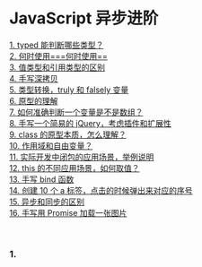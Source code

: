 # JavaScript 异步进阶

[1. typed 能判断哪些类型？](#pro1)  
[2. 何时使用===何时使用==](#pro2)  
[3. 值类型和引用类型的区别](#pro3)  
[4. 手写深拷贝](#pro4)  
[5. 类型转换，truly 和 falsely 变量](#pro5)  
[6. 原型的理解](#pro6)  
[7. 如何准确判断一个变量是不是数组？](#pro7)  
[8. 手写一个简易的 jQuery，考虑插件和扩展性 ](#pro8)  
[9. class 的原型本质，怎么理解？ ](#pro9)  
[10. 作用域和自由变量？ ](#pro10)  
[11. 实际开发中闭包的应用场景，举例说明](#pro11)  
[12. this 的不同应用场景，如何取值？](#pro12)  
[13. 手写 bind 函数](#pro13)  
[14. 创建 10 个 a 标签，点击的时候弹出来对应的序号](#pro14)  
[15. 异步和同步的区别](#pro15)  
[16. 手写用 Promise 加载一张图片](#pro16)

<br>

<h3 id="pro1">1. </h3>
